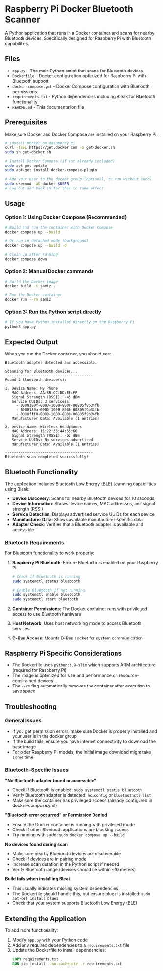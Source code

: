 # Raspberry Pi Docker Bluetooth Scanner

A Python application that runs in a Docker container and scans for nearby Bluetooth devices. Specifically designed for Raspberry Pi with Bluetooth capabilities.

## Files

- `app.py` - The main Python script that scans for Bluetooth devices
- `Dockerfile` - Docker configuration optimized for Raspberry Pi with Bluetooth support
- `docker-compose.yml` - Docker Compose configuration with Bluetooth permissions
- `requirements.txt` - Python dependencies including Bleak for Bluetooth functionality
- `README.md` - This documentation file

## Prerequisites

Make sure Docker and Docker Compose are installed on your Raspberry Pi:

```bash
# Install Docker on Raspberry Pi
curl -fsSL https://get.docker.com -o get-docker.sh
sudo sh get-docker.sh

# Install Docker Compose (if not already included)
sudo apt-get update
sudo apt-get install docker-compose-plugin

# Add your user to the docker group (optional, to run without sudo)
sudo usermod -aG docker $USER
# Log out and back in for this to take effect
```

## Usage

### Option 1: Using Docker Compose (Recommended)

```bash
# Build and run the container with Docker Compose
docker compose up --build

# Or run in detached mode (background)
docker compose up --build -d

# Clean up after running
docker compose down
```

### Option 2: Manual Docker commands

```bash
# Build the Docker image
docker build -t samiz .

# Run the Docker container
docker run --rm samiz
```

### Option 3: Run the Python script directly

```bash
# If you have Python installed directly on the Raspberry Pi
python3 app.py
```

## Expected Output

When you run the Docker container, you should see:

```
Bluetooth adapter detected and accessible.

Scanning for Bluetooth devices...
----------------------------------------
Found 2 Bluetooth device(s):

1. Device Name: My Phone
   MAC Address: AA:BB:CC:DD:EE:FF
   Signal Strength (RSSI): -45 dBm
   Service UUIDs: 3 service(s)
     - 0000180f-0000-1000-8000-00805f9b34fb
     - 0000180a-0000-1000-8000-00805f9b34fb
     - 0000fff0-0000-1000-8000-00805f9b34fb
   Manufacturer Data: Available (1 entries)

2. Device Name: Wireless Headphones
   MAC Address: 11:22:33:44:55:66
   Signal Strength (RSSI): -62 dBm
   Service UUIDs: No services advertised
   Manufacturer Data: Available (1 entries)

----------------------------------------
Bluetooth scan completed successfully!
```

## Bluetooth Functionality

The application includes Bluetooth Low Energy (BLE) scanning capabilities using Bleak:

- **Device Discovery**: Scans for nearby Bluetooth devices for 10 seconds
- **Device Information**: Shows device names, MAC addresses, and signal strength (RSSI)
- **Service Detection**: Displays advertised service UUIDs for each device
- **Manufacturer Data**: Shows available manufacturer-specific data
- **Adapter Check**: Verifies that a Bluetooth adapter is available and accessible

### Bluetooth Requirements

For Bluetooth functionality to work properly:

1. **Raspberry Pi Bluetooth**: Ensure Bluetooth is enabled on your Raspberry Pi
   ```bash
   # Check if Bluetooth is running
   sudo systemctl status bluetooth
   
   # Enable Bluetooth if not running
   sudo systemctl enable bluetooth
   sudo systemctl start bluetooth
   ```

2. **Container Permissions**: The Docker container runs with privileged access to use Bluetooth hardware
3. **Host Network**: Uses host networking mode to access Bluetooth services
4. **D-Bus Access**: Mounts D-Bus socket for system communication

## Raspberry Pi Specific Considerations

- The Dockerfile uses `python:3.9-slim` which supports ARM architecture (required for Raspberry Pi)
- The image is optimized for size and performance on resource-constrained devices
- The `--rm` flag automatically removes the container after execution to save space

## Troubleshooting

### General Issues
- If you get permission errors, make sure Docker is properly installed and your user is in the docker group
- If the build fails, ensure you have internet connectivity to download the base image
- For older Raspberry Pi models, the initial image download might take some time

### Bluetooth-Specific Issues

**"No Bluetooth adapter found or accessible"**
- Check if Bluetooth is enabled: `sudo systemctl status bluetooth`
- Verify Bluetooth adapter is detected: `hciconfig` or `bluetoothctl list`
- Make sure the container has privileged access (already configured in docker-compose.yml)

**"Bluetooth error occurred" or Permission Denied**
- Ensure the Docker container is running with privileged mode
- Check if other Bluetooth applications are blocking access
- Try running with sudo: `sudo docker compose up --build`

**No devices found during scan**
- Make sure nearby Bluetooth devices are discoverable
- Check if devices are in pairing mode
- Increase scan duration in the Python script if needed
- Verify Bluetooth range (devices should be within ~10 meters)

**Build fails when installing Bleak**
- This usually indicates missing system dependencies
- The Dockerfile should handle this, but ensure bluez is installed: `sudo apt-get install bluez`
- Check that your system supports Bluetooth Low Energy (BLE)

## Extending the Application

To add more functionality:

1. Modify `app.py` with your Python code
2. Add any required dependencies to a `requirements.txt` file
3. Update the Dockerfile to install dependencies:
   ```dockerfile
   COPY requirements.txt .
   RUN pip install --no-cache-dir -r requirements.txt

